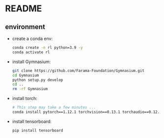 # README

## environment
- create a conda env: 
  ```bash
  conda create -n rl python=3.9 -y
  conda activate rl
  ```
- install Gymnasium: 
  ```bash
  git clone https://github.com/Farama-Foundation/Gymnasium.git
  cd Gymnasium
  python setup.py develop
  cd ..
  rm -rf Gymnasium
  ```
- install torch: 
  ```bash
  # This step may take a few minutes ...
  conda install pytorch==1.12.1 torchvision==0.13.1 torchaudio==0.12.1 -c pytorch -y
  ```
- install tensorboard: 
  ```bash
  pip install tensorboard
  ```